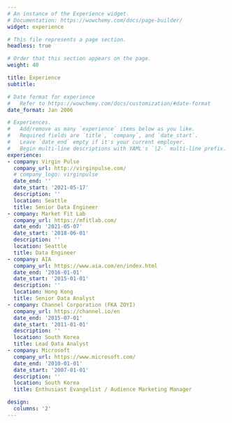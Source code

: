 ```yaml
---
# An instance of the Experience widget.
# Documentation: https://wowchemy.com/docs/page-builder/
widget: experience

# This file represents a page section.
headless: true

# Order that this section appears on the page.
weight: 40

title: Experience
subtitle:

# Date format for experience
#   Refer to https://wowchemy.com/docs/customization/#date-format
date_format: Jan 2006

# Experiences.
#   Add/remove as many `experience` items below as you like.
#   Required fields are `title`, `company`, and `date_start`.
#   Leave `date_end` empty if it's your current employer.
#   Begin multi-line descriptions with YAML's `|2-` multi-line prefix.
experience:
- company: Virgin Pulse
  company_url: http://virginpulse.com/
  # company_logo: virginpulse
  date_end: ''
  date_start: '2021-05-17'
  description: ''
  location: Seattle
  title: Senior Data Engineer
- company: Market Fit Lab
  company_url: https://mfitlab.com/
  date_end: '2021-05-07'
  date_start: '2018-06-01'
  description: ''
  location: Seattle
  title: Data Engineer
- company: AIA
  company_url: https://www.aia.com/en/index.html
  date_end: '2016-01-01'
  date_start: '2015-01-01'
  description: ''
  location: Hong Kong
  title: Senior Data Analyst
- company: Channel Corporation (FKA ZOYI)
  company_url: https://channel.io/en
  date_end: '2015-07-01'
  date_start: '2011-01-01'
  description: ''
  location: South Korea
  title: Lead Data Analyst
- company: Microsoft
  company_url: https://www.microsoft.com/
  date_end: '2010-01-01'
  date_start: '2007-01-01'
  description: ''
  location: South Korea
  title: Enthusiast Evangelist / Audience Marketing Manager

design:
  columns: '2'
---
```

